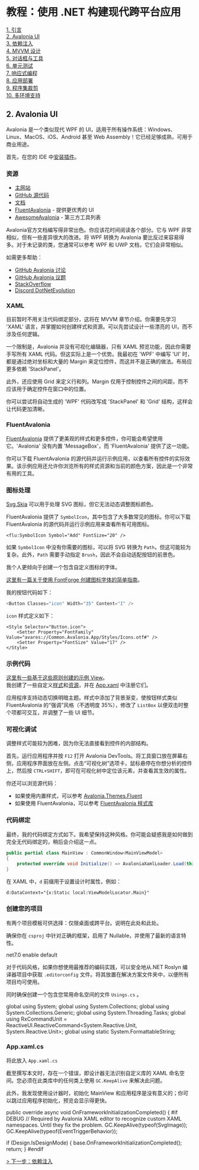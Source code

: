 # 教程：使用 .NET 构建现代跨平台应用

[1. 引言](README.md)  
[2. Avalonia UI](2_Avalonia.md)  
[3. 依赖注入](3_DependencyInjection.md)  
[4. MVVM 设计](4_MVVM.md)  
[5. 对话框与工具](5_DialogsTools.md)  
[6. 单元测试](6_UnitTesting.md)  
[7. 响应式编程](7_Reactive.md)  
[8. 应用部署](8_Deployment.md)  
[9. 程序集裁剪](9_AssemblyTrimming.md)  
[10. 多环境支持](10_MultipleEnvironments.md)  

## 2. Avalonia UI

Avalonia 是一个类似现代 WPF 的 UI，适用于所有操作系统：Windows、Linux、MacOS、iOS、Android 甚至 Web Assembly！它已经足够成熟，可用于商业用途。

首先，在您的 IDE 中[安装插件](https://docs.avaloniaui.net/docs/next/get-started/set-up-an-editor)。

### 资源

*   [主网站](https://avaloniaui.net/)
*   [GitHub 源代码](https://github.com/AvaloniaUI/Avalonia)
*   [文档](https://docs.avaloniaui.net/)
* [FluentAvalonia](https://github.com/amwx/FluentAvalonia) - 提供更优秀的 UI  
* [AwesomeAvalonia](https://github.com/AvaloniaCommunity/awesome-avalonia) - 第三方工具列表  

Avalonia官方文档编写得非常出色。你应该花时间阅读各个部分。它与 WPF 非常相似，但有一些差异很大的改进。将 WPF 转换为 Avalonia 要比反过来容易得多。对于未记录的类，您通常可以参考 WPF 和 UWP 文档，它们会非常相似。

如需更多帮助：

*   [GitHub Avalonia 讨论](https://github.com/AvaloniaUI/Avalonia/discussions)
*   [GitHub Avalonia 议题](https://github.com/AvaloniaUI/Avalonia/issues)
*   [StackOverflow](https://stackoverflow.com/)
*   [Discord DotNetEvolution](https://discord.com/invite/HSuhTyG)

### XAML

目前暂时不用关注代码绑定部分，这将在 MVVM 章节介绍。你需要先学习 'XAML' 语言，并掌握如何创建样式和资源。可以先尝试设计一些漂亮的 UI，而不涉及任何逻辑。

一个限制是，Avalonia 并没有可视化编辑器，只有 XAML 预览功能，因此你需要手写所有 XAML 代码。但这实际上是一个优势。我最初在 'WPF' 中编写 'UI' 时，都是通过绝对坐标和大量的 Margin 来定位控件，而这并不是正确的做法。布局应更多依赖 'StackPanel'。

此外，还应使用 Grid 来定义行和列。Margin 仅用于控制控件之间的间距，而不应该用于确定控件在窗口中的位置。

<Grid Margin="10,6,10,10" ColumnDefinitions="150,*" RowDefinitions="*,40">

你可以尝试将自动生成的 'WPF' 代码改写成 'StackPanel' 和 'Grid' 结构，这样会让代码更加清晰。

### FluentAvalonia

[FluentAvalonia](https://github.com/amwx/FluentAvalonia) 提供了更美观的样式和更多控件，你可能会希望使用它。'Avalonia' 没有内置 'MessageBox'，而 'FluentAvalonia' 提供了这一功能。

你可以下载 FluentAvalonia 的源代码并运行示例应用，以查看所有控件的实际效果。该示例应用还允许你浏览所有的样式资源和当前的颜色方案，因此是一个非常有用的工具。

### 图标处理

[Svg.Skia](https://github.com/wieslawsoltes/Svg.Skia) 可以用于处理 SVG 图标，但它无法动态调整图标颜色。

FluentAvalonia 提供了 `SymbolIcon`，其中包含了大多数常见的图标。你可以下载 FluentAvalonia 的源代码并运行示例应用来查看所有可用图标。

```xaml
<flu:SymbolIcon Symbol="Add" FontSize="20" />
```

如果 `SymbolIcon` 中没有你需要的图标，可以将 SVG 转换为 `Path`，但这可能较为复杂。此外，`Path` 需要手动指定 `Brush`，因此不会自动适配按钮的前景色。

我个人更倾向于创建一个包含自定义图标的字体。

[这里有一篇关于使用 FontForge 创建图标字体的简单指南](https://mohammedraji.github.io/posts/The-Definitive-guide-to-create-an-icon-font/)。

我的按钮代码如下：
```c#
<Button Classes="icon" Width="35" Content="I" />
```

`icon` 样式定义如下：
```xaml
<Style Selector="Button.icon">
    <Setter Property="FontFamily" Value="avares://Common.Avalonia.App/Styles/Icons.otf#" />
    <Setter Property="FontSize" Value="17" />
</Style>
```

### 示例代码

[这里有一些基于这些原则创建的示例 View](https://github.com/mysteryx93/HanumanInstituteApps/tree/master/Src/App.Converter432Hz/Converter432Hz/Views)。  
我创建了一些自定义[样式](https://github.com/mysteryx93/HanumanInstituteApps/blob/master/Src/Apps/Styles/CommonStyles.axaml)和[资源](https://github.com/mysteryx93/HanumanInstituteApps/blob/master/Src/Apps/Styles/CommonResources.axaml)，并在 [App.xaml](https://github.com/mysteryx93/HanumanInstituteApps/blob/master/Src/App.Converter432Hz/Converter432Hz/App.axaml) 中注册它们。

应用程序支持动态切换明暗主题。样式中添加了背景渐变，使按钮样式类似 FluentAvalonia 的“强调”风格（不透明度 35%），修改了 `ListBox` 以便双击时整个项都可交互，并调整了一些 UI 细节。

### 可视化调试

调整样式可能较为困难，因为你无法直接看到控件的内部结构。

首先，运行应用程序并按 `F12` 打开 Avalonia DevTools。将工具窗口放在屏幕右侧，应用程序界面放在左侧。点击“可视化树”选项卡，鼠标悬停在你想分析的控件上，然后按 `CTRL+SHIFT`，即可在可视化树中定位该元素，并查看其生效的属性。

你还可以浏览源代码：
- 如果使用内置样式，可以参考 [Avalonia.Themes.Fluent](https://github.com/AvaloniaUI/Avalonia/tree/master/src/Avalonia.Themes.Fluent)
- 如果使用 FluentAvalonia，可以参考 [FluentAvalonia 样式库](https://github.com/amwx/FluentAvalonia/tree/master/src/FluentAvalonia/Styling)

### 代码绑定

最终，我的代码绑定方式如下。我希望保持这种风格。你可能会疑惑我是如何做到完全无代码绑定的，稍后会介绍这一点。

```c#
public partial class MainView : CommonWindow<MainViewModel>
{
    protected override void Initialize() => AvaloniaXamlLoader.Load(this);
}
```

在 XAML 中，`d` 前缀用于设置设计时属性，例如：

```xaml
d:DataContext="{x:Static local:ViewModelLocator.Main}"
```

### 创建您的项目

有两个项目模板可供选择：仅限桌面或跨平台。说明在此处和此处。

确保你在 `csproj` 中针对正确的框架，启用了 Nullable，并使用了最新的语言特性。

<TargetFramework>net7.0</TargetFramework>
<Nullable>enable</Nullable>
<LangVersion>default</LangVersion>


对于代码风格，如果你想使用最推荐的编码实践，可以安全地从.NET Roslyn 编译器项目中获取 `.editorconfig` 文件。将其放置在解决方案文件夹中，以便所有项目均可使用。

同时确保创建一个包含您常用命名空间的文件 `Usings.cs` 。

global using System;
global using System.Collections;
global using System.Collections.Generic;
global using System.Threading.Tasks;
global using RxCommandUnit = ReactiveUI.ReactiveCommand<System.Reactive.Unit, System.Reactive.Unit>;
global using static System.FormattableString;


### App.xaml.cs

将此放入 `App.xaml.cs`

截至撰写本文时，存在一个错误，即设计器无法识别自定义库的 XAML 命名空间。您必须在此类库中的任何类上使用 `GC.KeepAlive` 来解决此问题。

此外，我发现使用设计器时，初始化 MainView 和应用程序是没有意义的；你可以跳过应用程序初始化，预览会显示得更快。

public override async void OnFrameworkInitializationCompleted()
{
#if DEBUG
// Required by Avalonia XAML editor to recognize custom XAML namespaces. Until they fix the problem.
GC.KeepAlive(typeof(SvgImage));
GC.KeepAlive(typeof(EventTriggerBehavior));

if (Design.IsDesignMode)
{
base.OnFrameworkInitializationCompleted();
return;
}
#endif


[\> 下一步：依赖注入](3_DependencyInjection.md)

